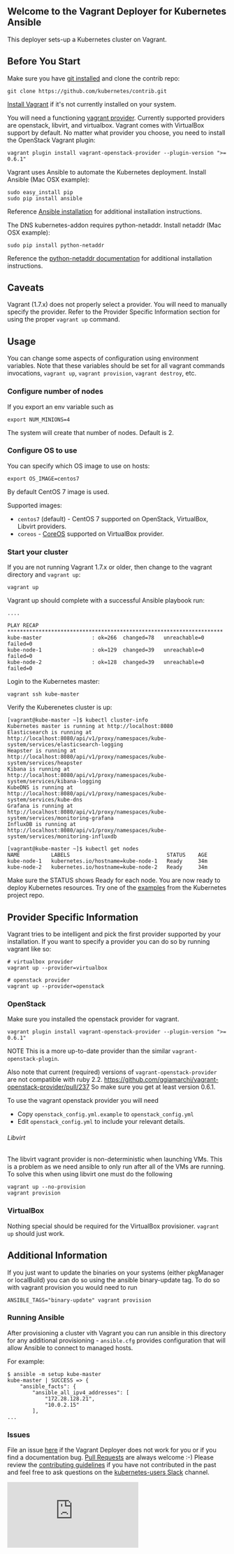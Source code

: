 ## Welcome to the Vagrant Deployer for Kubernetes Ansible

This deployer sets-up a Kubernetes cluster on Vagrant.

## Before You Start

Make sure you have [git installed](https://git-scm.com/book/en/v2/Getting-Started-Installing-Git) and clone the contrib repo:
```
git clone https://github.com/kubernetes/contrib.git
```

[Install Vagrant](https://www.vagrantup.com/downloads.html) if it's not currently installed on your system.

You will need a functioning [vagrant provider](https://www.vagrantup.com/docs/providers/). Currently supported providers are openstack, libvirt, and virtualbox. Vagrant comes with VirtualBox support by default. No matter what provider you choose, you need to install the OpenStack Vagrant plugin:

```
vagrant plugin install vagrant-openstack-provider --plugin-version ">= 0.6.1"
```

Vagrant uses Ansible to automate the Kubernetes deployment. Install Ansible (Mac OSX example):
```
sudo easy_install pip
sudo pip install ansible
```

Reference [Ansible installation](http://docs.ansible.com/ansible/intro_installation.html) for additional installation instructions.

The DNS kubernetes-addon requires python-netaddr. Install netaddr (Mac OSX example):

```
sudo pip install python-netaddr
```

Reference the [python-netaddr documentation](https://pythonhosted.org/netaddr/installation.html) for additional installation instructions.


## Caveats

Vagrant (1.7.x) does not properly select a provider. You will need to manually specify the provider. Refer to the Provider Specific Information section for using the proper `vagrant up` command.


## Usage

You can change some aspects of configuration using environment variables.
Note that these variables should be set for all vagrant commands invocations,
`vagrant up`, `vagrant provision`, `vagrant destroy`, etc.

### Configure number of nodes

If you export an env variable such as
```
export NUM_MINIONS=4
```

The system will create that number of nodes. Default is 2.

### Configure OS to use

You can specify which OS image to use on hosts:

```
export OS_IMAGE=centos7
```

By default CentOS 7 image is used.

Supported images:

* `centos7` (default) - CentOS 7 supported on OpenStack, VirtualBox, Libvirt providers.
* `coreos` - [CoreOS](https://coreos.com/) supported on VirtualBox provider.

### Start your cluster

If you are not running Vagrant 1.7.x or older, then change to the vagrant directory and `vagrant up`:

```
vagrant up
```


Vagrant up should complete with a successful Ansible playbook run:
```
....

PLAY RECAP *********************************************************************
kube-master                : ok=266  changed=78   unreachable=0    failed=0
kube-node-1                : ok=129  changed=39   unreachable=0    failed=0
kube-node-2                : ok=128  changed=39   unreachable=0    failed=0
```

Login to the Kubernetes master:
```
vagrant ssh kube-master
```

Verify the Kuberenetes cluster is up:
```
[vagrant@kube-master ~]$ kubectl cluster-info
Kubernetes master is running at http://localhost:8080
Elasticsearch is running at http://localhost:8080/api/v1/proxy/namespaces/kube-system/services/elasticsearch-logging
Heapster is running at http://localhost:8080/api/v1/proxy/namespaces/kube-system/services/heapster
Kibana is running at http://localhost:8080/api/v1/proxy/namespaces/kube-system/services/kibana-logging
KubeDNS is running at http://localhost:8080/api/v1/proxy/namespaces/kube-system/services/kube-dns
Grafana is running at http://localhost:8080/api/v1/proxy/namespaces/kube-system/services/monitoring-grafana
InfluxDB is running at http://localhost:8080/api/v1/proxy/namespaces/kube-system/services/monitoring-influxdb

[vagrant@kube-master ~]$ kubectl get nodes
NAME          LABELS                               STATUS    AGE
kube-node-1   kubernetes.io/hostname=kube-node-1   Ready     34m
kube-node-2   kubernetes.io/hostname=kube-node-2   Ready     34m
```

Make sure the STATUS shows Ready for each node. You are now ready to deploy Kubernetes resources. Try one of the [examples](https://github.com/kubernetes/kubernetes/tree/master/examples) from the Kubernetes project repo.

## Provider Specific Information
Vagrant tries to be intelligent and pick the first provider supported by your installation. If you want to specify a provider you can do so by running vagrant like so:
```
# virtualbox provider
vagrant up --provider=virtualbox

# openstack provider
vagrant up --provider=openstack
```

### OpenStack
Make sure you installed the openstack provider for vagrant.
```
vagrant plugin install vagrant-openstack-provider --plugin-version ">= 0.6.1"
```
NOTE This is a more up-to-date provider than the similar  `vagrant-openstack-plugin`.

Also note that current (required) versions of `vagrant-openstack-provider` are not compatible with ruby 2.2.
https://github.com/ggiamarchi/vagrant-openstack-provider/pull/237
So make sure you get at least version 0.6.1.

To use the vagrant openstack provider you will need
- Copy `openstack_config.yml.example` to `openstack_config.yml`
- Edit `openstack_config.yml` to include your relevant details.

###### Libvirt

The libvirt vagrant provider is non-deterministic when launching VMs. This is a problem as we need ansible to only run after all of the VMs are running. To solve this when using libvirt one must
do the following
```
vagrant up --no-provision
vagrant provision
```

### VirtualBox
Nothing special should be required for the VirtualBox provisioner. `vagrant up` should just work.


## Additional Information
If you just want to update the binaries on your systems (either pkgManager or localBuild) you can do so using the ansible binary-update tag. To do so with vagrant provision you would need to run
```
ANSIBLE_TAGS="binary-update" vagrant provision
```

### Running Ansible

After provisioning a cluster vith Vagrant you can run ansible in this directory for any additional provisioning -
`ansible.cfg` provides configuration that will allow Ansible to connect to managed hosts.

For example:

```
$ ansible -m setup kube-master
kube-master | SUCCESS => {
    "ansible_facts": {
        "ansible_all_ipv4_addresses": [
            "172.28.128.21",
            "10.0.2.15"
        ],
...
```

### Issues
File an issue [here](https://github.com/kubernetes/contrib/issues) if the Vagrant Deployer does not work for you or if you find a documentation bug. [Pull Requests](https://github.com/kubernetes/contrib/pulls) are always welcome :-) Please review the [contributing guidelines](https://github.com/kubernetes/kubernetes/blob/master/CONTRIBUTING.md) if you have not contributed in the past and feel free to ask questions on the [kubernetes-users Slack](http://slack.kubernetes.io) channel.

[![Analytics](https://kubernetes-site.appspot.com/UA-36037335-10/GitHub/contrib/ansible/vagrant/README.md?pixel)]()
